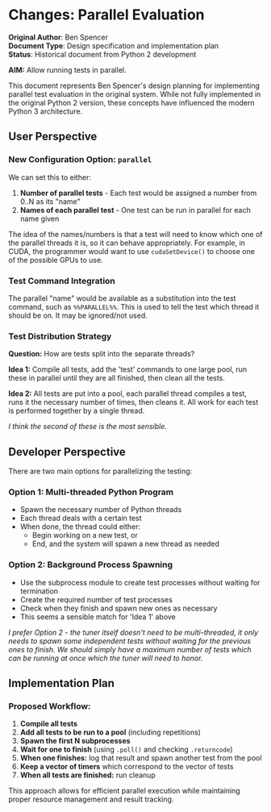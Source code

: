 # Changes: Parallel Evaluation

**Original Author**: Ben Spencer  
**Document Type**: Design specification and implementation plan  
**Status**: Historical document from Python 2 development

**AIM:** Allow running tests in parallel.

This document represents Ben Spencer's design planning for implementing parallel test evaluation in the original system. While not fully implemented in the original Python 2 version, these concepts have influenced the modern Python 3 architecture.

## User Perspective

### New Configuration Option: `parallel`

We can set this to either:
1. **Number of parallel tests** - Each test would be assigned a number from 0..N as its "name"
2. **Names of each parallel test** - One test can be run in parallel for each name given

The idea of the names/numbers is that a test will need to know which one of the parallel threads it is, so it can behave appropriately. For example, in CUDA, the programmer would want to use `cudaSetDevice()` to choose one of the possible GPUs to use.

### Test Command Integration

The parallel "name" would be available as a substitution into the test command, such as `%%PARALLEL%%`. This is used to tell the test which thread it should be on. It may be ignored/not used.

### Test Distribution Strategy

**Question:** How are tests split into the separate threads?

**Idea 1:** Compile all tests, add the 'test' commands to one large pool, run these in parallel until they are all finished, then clean all the tests.

**Idea 2:** All tests are put into a pool, each parallel thread compiles a test, runs it the necessary number of times, then cleans it. All work for each test is performed together by a single thread.

*I think the second of these is the most sensible.*

## Developer Perspective

There are two main options for parallelizing the testing:

### Option 1: Multi-threaded Python Program

- Spawn the necessary number of Python threads
- Each thread deals with a certain test
- When done, the thread could either:
  - Begin working on a new test, or
  - End, and the system will spawn a new thread as needed

### Option 2: Background Process Spawning

- Use the subprocess module to create test processes without waiting for termination
- Create the required number of test processes
- Check when they finish and spawn new ones as necessary
- This seems a sensible match for 'Idea 1' above

*I prefer Option 2 - the tuner itself doesn't need to be multi-threaded, it only needs to spawn some independent tests without waiting for the previous ones to finish. We should simply have a maximum number of tests which can be running at once which the tuner will need to honor.*

## Implementation Plan

### Proposed Workflow:

1. **Compile all tests**
2. **Add all tests to be run to a pool** (including repetitions)
3. **Spawn the first N subprocesses**
4. **Wait for one to finish** (using `.poll()` and checking `.returncode`)
5. **When one finishes:** log that result and spawn another test from the pool
6. **Keep a vector of timers** which correspond to the vector of tests
7. **When all tests are finished:** run cleanup

This approach allows for efficient parallel execution while maintaining proper resource management and result tracking.